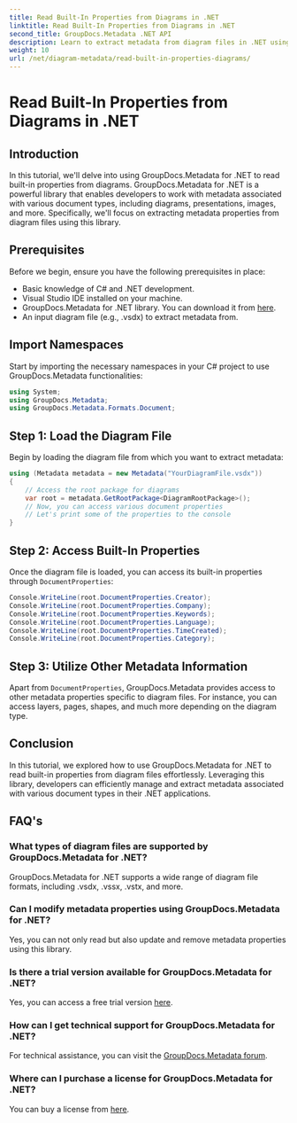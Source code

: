 ```yaml
---
title: Read Built-In Properties from Diagrams in .NET
linktitle: Read Built-In Properties from Diagrams in .NET
second_title: GroupDocs.Metadata .NET API
description: Learn to extract metadata from diagram files in .NET using GroupDocs.Metadata. Enhance document management and analysis efficiently.
weight: 10
url: /net/diagram-metadata/read-built-in-properties-diagrams/
---
```


# Read Built-In Properties from Diagrams in .NET

## Introduction
In this tutorial, we'll delve into using GroupDocs.Metadata for .NET to read built-in properties from diagrams. GroupDocs.Metadata for .NET is a powerful library that enables developers to work with metadata associated with various document types, including diagrams, presentations, images, and more. Specifically, we'll focus on extracting metadata properties from diagram files using this library.
## Prerequisites
Before we begin, ensure you have the following prerequisites in place:
- Basic knowledge of C# and .NET development.
- Visual Studio IDE installed on your machine.
- GroupDocs.Metadata for .NET library. You can download it from [here](https://releases.groupdocs.com/metadata/net/).
- An input diagram file (e.g., .vsdx) to extract metadata from.

## Import Namespaces
Start by importing the necessary namespaces in your C# project to use GroupDocs.Metadata functionalities:
```csharp
using System;
using GroupDocs.Metadata;
using GroupDocs.Metadata.Formats.Document;
```
## Step 1: Load the Diagram File
Begin by loading the diagram file from which you want to extract metadata:
```csharp
using (Metadata metadata = new Metadata("YourDiagramFile.vsdx"))
{
    // Access the root package for diagrams
    var root = metadata.GetRootPackage<DiagramRootPackage>();
    // Now, you can access various document properties
    // Let's print some of the properties to the console
}
```
## Step 2: Access Built-In Properties
Once the diagram file is loaded, you can access its built-in properties through `DocumentProperties`:
```csharp
Console.WriteLine(root.DocumentProperties.Creator);
Console.WriteLine(root.DocumentProperties.Company);
Console.WriteLine(root.DocumentProperties.Keywords);
Console.WriteLine(root.DocumentProperties.Language);
Console.WriteLine(root.DocumentProperties.TimeCreated);
Console.WriteLine(root.DocumentProperties.Category);
```
## Step 3: Utilize Other Metadata Information
Apart from `DocumentProperties`, GroupDocs.Metadata provides access to other metadata properties specific to diagram files. For instance, you can access layers, pages, shapes, and much more depending on the diagram type.

## Conclusion
In this tutorial, we explored how to use GroupDocs.Metadata for .NET to read built-in properties from diagram files effortlessly. Leveraging this library, developers can efficiently manage and extract metadata associated with various document types in their .NET applications.

## FAQ's
### What types of diagram files are supported by GroupDocs.Metadata for .NET?
GroupDocs.Metadata for .NET supports a wide range of diagram file formats, including .vsdx, .vssx, .vstx, and more.
### Can I modify metadata properties using GroupDocs.Metadata for .NET?
Yes, you can not only read but also update and remove metadata properties using this library.
### Is there a trial version available for GroupDocs.Metadata for .NET?
Yes, you can access a free trial version [here](https://releases.groupdocs.com/).
### How can I get technical support for GroupDocs.Metadata for .NET?
For technical assistance, you can visit the [GroupDocs.Metadata forum](https://forum.groupdocs.com/c/metadata/14).
### Where can I purchase a license for GroupDocs.Metadata for .NET?
You can buy a license from [here](https://purchase.groupdocs.com/buy).
